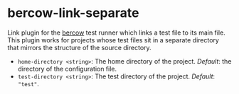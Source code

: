 # bercow-link-separate

Link plugin for the [bercow](https://github.com/lachrist/bercow) test runner which links a test file to its main file. This plugin works for projects whose test files sit in a separate directory that mirrors the structure of the source directory.

* `home-directory <string>`: The home directory of the project. *Default*: the directory of the configuration file.
* `test-directory <string>`: The test directory of the project. *Default*: `"test"`.
